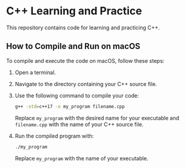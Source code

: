 # C++ Learning and Practice

This repository contains code for learning and practicing C++.

## How to Compile and Run on macOS

To compile and execute the code on macOS, follow these steps:

1. Open a terminal.
2. Navigate to the directory containing your C++ source file.
3. Use the following command to compile your code:

    ```sh
    g++ -std=c++17 -o my_program filename.cpp
    ```

    Replace `my_program` with the desired name for your executable and `filename.cpp` with the name of your C++ source file.

4. Run the compiled program with:

    ```sh
    ./my_program
    ```

    Replace `my_program` with the name of your executable.